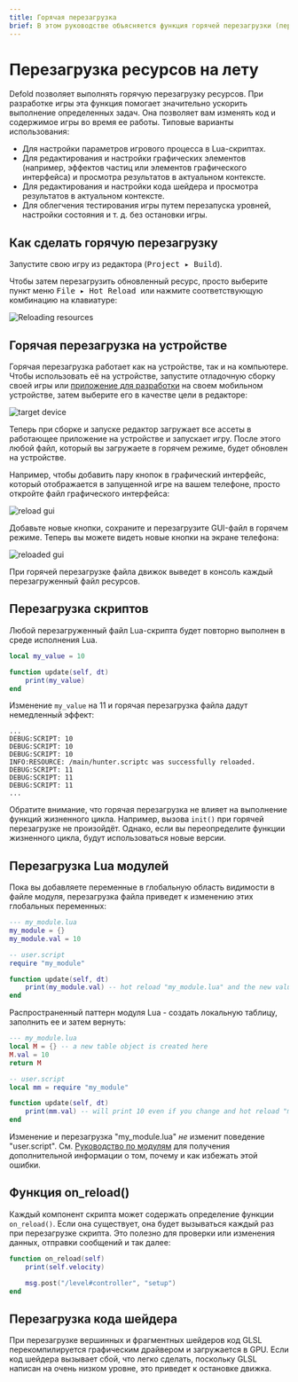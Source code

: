 ```yaml
---
title: Горячая перезагрузка
brief: В этом руководстве объясняется функция горячей перезагрузки (перезагрузки на лету) в Defold. 
---
```


# Перезагрузка ресурсов на лету

Defold позволяет выполнять горячую перезагрузку ресурсов. При разработке игры эта функция помогает значительно ускорить выполнение определенных задач. Она позволяет вам изменять код и содержимое игры во время ее работы. Типовые варианты использования:

- Для настройки параметров игрового процесса в Lua-скриптах.
- Для редактирования и настройки графических элементов (например, эффектов частиц или элементов графического интерфейса) и просмотра результатов в актуальном контексте.
- Для редактирования и настройки кода шейдера и просмотра результатов в актуальном контексте.
- Для облегчения тестирования игры путем перезапуска уровней, настройки состояния и т. д. без остановки игры. 

## Как сделать горячую перезагрузку

Запустите свою игру из редактора (<kbd>Project ▸ Build</kbd>).

Чтобы затем перезагрузить обновленный ресурс, просто выберите пункт меню <kbd> File ▸ Hot Reload </kbd> или нажмите соответствующую комбинацию на клавиатуре: 

![Reloading resources](images/hot-reload/menu.png)

## Горячая перезагрузка на устройстве

Горячая перезагрузка работает как на устройстве, так и на компьютере. Чтобы использовать её на устройстве, запустите отладочную сборку своей игры или [приложение для разработки](/manuals/dev-app) на своем мобильном устройстве, затем выберите его в качестве цели в редакторе: 

![target device](images/hot-reload/target.png)

Теперь при сборке и запуске редактор загружает все ассеты в работающее приложение на устройстве и запускает игру. После этого любой файл, который вы загружаете в горячем режиме, будет обновлен на устройстве.

Например, чтобы добавить пару кнопок в графический интерфейс, который отображается в запущенной игре на вашем телефоне, просто откройте файл графического интерфейса: 

![reload gui](images/hot-reload/gui.png)

Добавьте новые кнопки, сохраните и перезагрузите GUI-файл в горячем режиме. Теперь вы можете видеть новые кнопки на экране телефона: 

![reloaded gui](images/hot-reload/gui-reloaded.png)

При горячей перезагрузке файла движок выведет в консоль каждый перезагруженный файл ресурсов. 

## Перезагрузка скриптов

Любой перезагруженный файл Lua-скрипта будет повторно выполнен в среде исполнения Lua. 

```lua
local my_value = 10

function update(self, dt)
    print(my_value)
end
```

Изменение `my_value` на 11 и горячая перезагрузка файла дадут немедленный эффект: 

```text
...
DEBUG:SCRIPT: 10
DEBUG:SCRIPT: 10
DEBUG:SCRIPT: 10
INFO:RESOURCE: /main/hunter.scriptc was successfully reloaded.
DEBUG:SCRIPT: 11
DEBUG:SCRIPT: 11
DEBUG:SCRIPT: 11
...
```

Обратите внимание, что горячая перезагрузка не влияет на выполнение функций жизненного цикла. Например, вызова `init()` при горячей перезагрузке не произойдёт. Однако, если вы переопределите функции жизненного цикла, будут использоваться новые версии. 

## Перезагрузка Lua модулей 

Пока вы добавляете переменные в глобальную область видимости в файле модуля, перезагрузка файла приведет к изменению этих глобальных переменных: 

```lua
--- my_module.lua
my_module = {}
my_module.val = 10
```

```lua
-- user.script
require "my_module"

function update(self, dt)
    print(my_module.val) -- hot reload "my_module.lua" and the new value will print
end
```

Распространенный паттерн модуля Lua - создать локальную таблицу, заполнить ее и затем вернуть: 

```lua
--- my_module.lua
local M = {} -- a new table object is created here
M.val = 10
return M
```

```lua
-- user.script
local mm = require "my_module"

function update(self, dt)
    print(mm.val) -- will print 10 even if you change and hot reload "my_module.lua"
end
```

Изменение и перезагрузка "my_module.lua" _не_ изменит поведение "user.script". См. [Руководство по модулям](/manuals/modules) для получения дополнительной информации о том, почему и как избежать этой ошибки.

## Функция on_reload()

Каждый компонент скрипта может содержать определение функции `on_reload()`. Если она существует, она будет вызываться каждый раз при перезагрузке скрипта. Это полезно для проверки или изменения данных, отправки сообщений и так далее: 

```lua
function on_reload(self)
    print(self.velocity)

    msg.post("/level#controller", "setup")
end
```

## Перезагрузка кода шейдера

При перезагрузке вершинных и фрагментных шейдеров код GLSL перекомпилируется графическим драйвером и загружается в GPU. Если код шейдера вызывает сбой, что легко сделать, поскольку GLSL написан на очень низком уровне, это приведет к остановке движка. 
